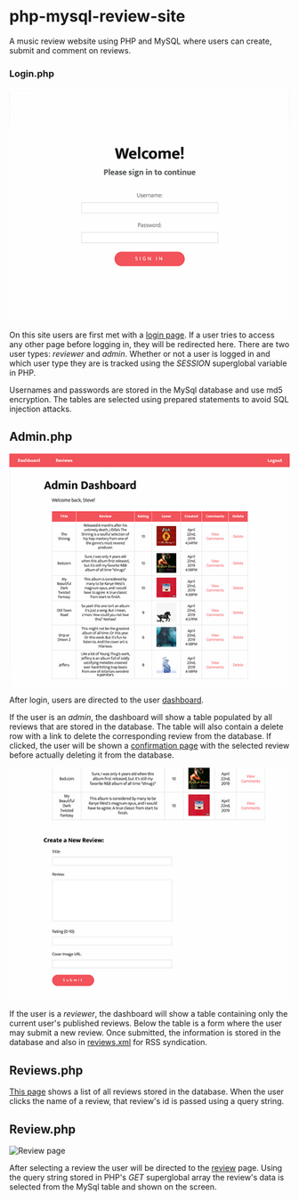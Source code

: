 # php-mysql-review-site
A music review website using PHP and MySQL where users can create, submit and comment on reviews.

### Login.php
![Login page](img/login-tn.jpg)

On this site users are first met with a [login page](login.php). If a user tries to access any other page before logging in, they will be redirected here. There are two user types: _reviewer_ and _admin_. Whether or not a user is logged in and which user type they are is tracked using the _SESSION_ superglobal variable in PHP.

Usernames and passwords are stored in the MySql database and use md5 encryption. The tables are selected using prepared statements to avoid SQL injection attacks.

## Admin.php
![Admin page](img/admin-tn.jpg)

After login, users are directed to the user [dashboard](admin.php).

If the user is an _admin_, the dashboard will show a table populated by all reviews that are stored in the database. The table will also contain a delete row with a link to delete the corresponding review from the database. If clicked, the user will be shown a [confirmation page](delete.php) with the selected review before actually deleting it from the database.


![New review form](img/new-tn.jpg)

If the user is a _reviewer_, the dashboard will show a table containing only the current user's published reviews. Below the table is a form where the user may submit a new review. Once submitted, the information is stored in the database and also in [reviews.xml](reviews.xml) for RSS syndication.

## Reviews.php

[This page](reviews.php) shows a list of all reviews stored in the database. When the user clicks the name of a review, that review's id is passed using a query string.

## Review.php
![Review page](img/review-tn.jph)

After selecting a review the user will be directed to the [review](review.php) page. Using the query string stored in PHP's _GET_ superglobal array the review's data is selected from the MySql table and shown on the screen.
